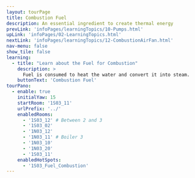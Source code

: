 ```yaml
---
layout: tourPage
title: Combustion Fuel
description: An essential ingredient to create thermal energy
prevLink: 'infoPages/learningTopics/10-Pumps.html'
upLink: 'infoPages/02-LearningTopics.html'
nextLink: 'infoPages/learningTopics/12-CombustionAirFan.html'
nav-menu: false
show_tile: false
learning:
  - title: "Learn about the Fuel for Combustion"
    description: >
      Fuel is consumed to heat the water and convert it into steam.
    buttonText: 'Combustion Fuel'
tourPano:
  - enable: true
    initialYaw: 15
    startRoom: '1S03_11'
    urlPrefix: '../'
    enabledRooms:
      - '1S03_12' # Between 2 and 3
      - '1S03_02'
      - '1N03_12'
      - '1N03_11' # Boiler 3
      - '1N03_10'
      - '1N03_20'
      - '1S03_11'
    enabledHotSpots:
      - '1S03_Fuel_Combustion'
---
```

